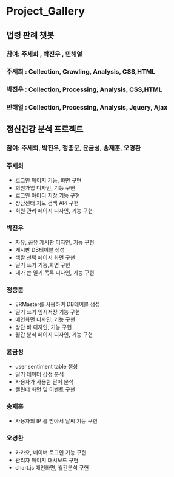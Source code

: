 # Project_Gallery
## 법령 판례 챗봇 
### 참여: 주세희 , 박진우 , 민해열
### 주세희 : Collection, Crawling, Analysis, CSS,HTML
### 박진우 : Collection, Processing, Analysis, CSS,HTML
### 민해열 : Collection, Processing, Analysis, Jquery, Ajax

## 정신건강 분석 프로젝트
### 참여: 주세희, 박진우, 정종문, 윤금성, 송재훈, 오경환 
### 주세희 
- 로그인 페이지 기능, 화면 구현
- 회원가입 디자인, 기능 구현
- 로그인 아이디 저장 기능 구현
- 상담센터 지도 검색 API 구현
- 회원 관리 페이지 디자인, 기능 구현
### 박진우
- 자유, 공유 게시판 디자인, 기능 구현
- 게시판 DB테이블 생성
- 색깔 선택 페이지 화면 구현
- 일기 쓰기 기능,화면 구현
- 내가 쓴 일기 목록 디자인, 기능 구현
### 정종문
- ERMaster를 사용하여 DB테이블 생성
- 일기 쓰기 임시저장 기능 구현
- 메인화면 디자인, 기능 구현
- 상단 바 디자인, 기능 구현
- 월간 분석 페이지 디자인, 기능 구현
### 윤금성
- user sentiment table 생성
- 일기 데이터 감정 분석
- 사용자가 사용한 단어 분석
- 캘린더 화면 및 이벤트 구현
### 송재훈
- 사용자의 IP 를 받아서 날씨 기능 구현
### 오경환
- 카카오, 네이버 로그인 기능 구현
- 관리자 페이지 대시보드 구현
- chart.js 메인화면, 월간분석 구현
